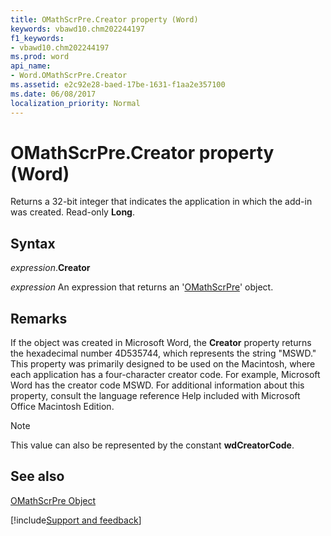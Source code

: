 ```yaml
---
title: OMathScrPre.Creator property (Word)
keywords: vbawd10.chm202244197
f1_keywords:
- vbawd10.chm202244197
ms.prod: word
api_name:
- Word.OMathScrPre.Creator
ms.assetid: e2c92e28-baed-17be-1631-f1aa2e357100
ms.date: 06/08/2017
localization_priority: Normal
---
```



# OMathScrPre.Creator property (Word)

Returns a 32-bit integer that indicates the application in which the add-in was created. Read-only  **Long**.


## Syntax

_expression_.**Creator**

 _expression_ An expression that returns an '[OMathScrPre](Word.OMathScrPre.md)' object.


## Remarks

If the object was created in Microsoft Word, the  **Creator** property returns the hexadecimal number 4D535744, which represents the string "MSWD." This property was primarily designed to be used on the Macintosh, where each application has a four-character creator code. For example, Microsoft Word has the creator code MSWD. For additional information about this property, consult the language reference Help included with Microsoft Office Macintosh Edition.


> [!NOTE] 
> This value can also be represented by the constant **wdCreatorCode**.


## See also


[OMathScrPre Object](Word.OMathScrPre.md)

[!include[Support and feedback](~/includes/feedback-boilerplate.md)]